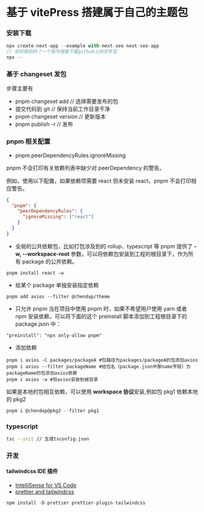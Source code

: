 # 基于 vitePress 搭建属于自己的主题包

### 安装下载

```js
npx create-next-app --example with-next-seo next-seo-app
// 如何做到的？一个指令就能下载github上的文件包
npx --
```

### 基于 changeset 发包

步骤主要有

- pnpm changeset add // 选择需要发布的包
- 提交代码到 git // 保持当前工作目录干净
- pnpm changeset version // 更新版本
- pnpm publish -r // 发布

### pnpm 相关配置

- pnpm.peerDependencyRules.ignoreMissing

pnpm 不会打印有关依赖列表中缺少对 peerDependency 的警告。

例如，使用以下配置，如果依赖项需要 react 但未安装 react，pnpm 不会打印相应警告。

```json
{
  "pnpm": {
    "peerDependencyRules": {
      "ignoreMissing": ["react"]
    }
  }
}
```

- 全局的公共依赖包，比如打包涉及到的 rollup、typescript 等
  pnpm 提供了 **-w, --workspace-root** 参数，可以将依赖包安装到工程的根目录下，作为所有 package 的公共依赖。

```shell
pnpm install react -w
```

- 给某个 package 单独安装指定依赖

```shell
pnpm add axios --filter @chendap/theme
```

- 只允许 pnpm
  当在项目中使用 pnpm 时，如果不希望用户使用 yarn 或者 npm 安装依赖，可以将下面的这个 preinstall 脚本添加到工程根目录下的 package.json 中：

```shell
"preinstall": "npx only-allow pnpm"
```

- 添加依赖

```shell
pnpm i axios -C packages/packageA #包路径为packages/packageA的包添加axios
pnpm i axios --filter packageName #给包名（package.json中那name字段）为packageName的包添加axios依赖
pnpm i axios -w #将axios安装到根目录
```

如果是本地的包相互依赖，可以使用 **workspace 协议**安装,例如包 pkg1 依赖本地的 pkg2

```js
pnpm i @chendap@pkg2 --filter pkg1
```

### typescript

```sh
tsc --init // 生成tsconfig.json
```

### 开发

#### tailwindcss IDE 插件

- [IntelliSense for VS Code](https://marketplace.visualstudio.com/items?itemName=bradlc.vscode-tailwindcss)
- [prettier and tailwindcss](https://github.com/tailwindlabs/prettier-plugin-tailwindcss)

```js
npm install -D prettier prettier-plugin-tailwindcss
```
